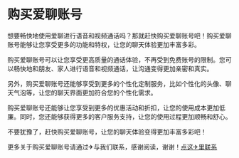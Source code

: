 # 购买爱聊账号

想要畅快地使用爱聊进行语音和视频通话吗？那就赶快购买爱聊账号吧！购买爱聊账号能够让您享受更多的功能和特权，让您的聊天体验更加丰富多彩。

购买爱聊账号可以让您享受更高质量的通话体验，不再受到免费账号的限制。您可以畅快地和朋友、家人进行语音和视频通话，让沟通变得更加亲密和真实。

另外，购买爱聊账号还能够享受到更多的个性化定制服务，比如个性化的头像、聊天气泡等，让您的聊天界面更加符合您的个性化需求。

购买爱聊账号还能够让您享受到更多的优惠活动和折扣，让您的使用成本更加低廉。同时，您还能够获得更多的客户服务支持，让您的使用过程更加顺畅和舒心。

不要犹豫了，赶快购买爱聊账号，让您的聊天体验变得更加丰富多彩吧！

更多关于购买爱聊账号请通过✈与我们联系，感谢阅读，谢谢！[点这✈里联系](https://sms.k02.cc)